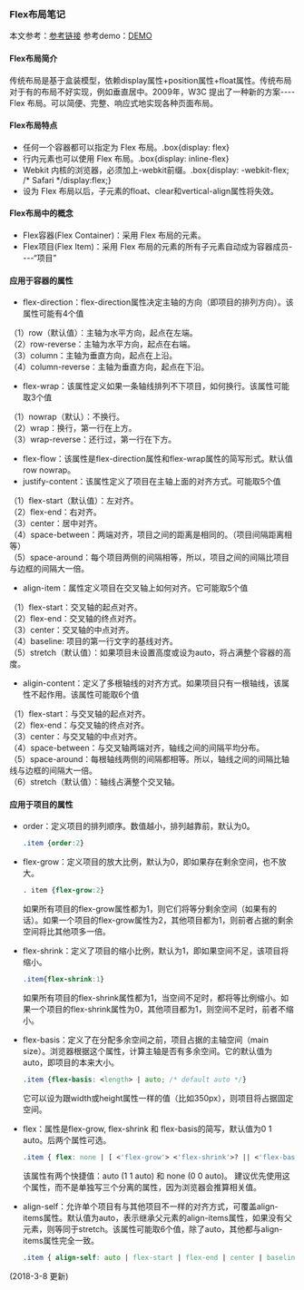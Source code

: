 ﻿### Flex布局笔记
本文参考：[参考链接](http://www.ruanyifeng.com/blog/2015/07/flex-grammar.html) 
参考demo：[DEMO](http://static.vgee.cn/static/index.html)
#### Flex布局简介
传统布局是基于盒装模型，依赖display属性+position属性+float属性。传统布局对于有的布局不好实现，例如垂直居中。2009年，W3C 提出了一种新的方案----Flex 布局。可以简便、完整、响应式地实现各种页面布局。  

#### Flex布局特点
- 任何一个容器都可以指定为 Flex 布局。.box{display: flex}
- 行内元素也可以使用 Flex 布局。.box{display: inline-flex}
- Webkit 内核的浏览器，必须加上-webkit前缀。.box{display: -webkit-flex; /* Safari */display:flex;}
- 设为 Flex 布局以后，子元素的float、clear和vertical-align属性将失效。

#### Flex布局中的概念
- Flex容器(Flex Container)：采用 Flex 布局的元素。
- Flex项目(Flex Item)：采用 Flex 布局的元素的所有子元素自动成为容器成员----“项目”

#### 应用于容器的属性
- flex-direction：flex-direction属性决定主轴的方向（即项目的排列方向）。该属性可能有4个值<br>

（1）row（默认值）：主轴为水平方向，起点在左端。<br>
（2）row-reverse：主轴为水平方向，起点在右端。<br>
（3）column：主轴为垂直方向，起点在上沿。<br>
（4）column-reverse：主轴为垂直方向，起点在下沿。<br>

- flex-wrap：该属性定义如果一条轴线排列不下项目，如何换行。该属性可能取3个值<br>

（1）nowrap（默认）：不换行。<br>
（2）wrap：换行，第一行在上方。<br>
（3）wrap-reverse：还行过，第一行在下方。<br>

- flex-flow：该属性是flex-direction属性和flex-wrap属性的简写形式。默认值 row nowrap。<br>
- justify-content：该属性定义了项目在主轴上面的对齐方式。可能取5个值<br>

（1）flex-start（默认值）：左对齐。<br>
（2）flex-end：右对齐。<br>
（3）center：居中对齐。<br>
（4）space-between：两端对齐，项目之间的距离是相同的。（项目间隔距离相等）<br>
（5）space-around：每个项目两侧的间隔相等，所以，项目之间的间隔比项目与边框的间隔大一倍。<br>

- align-item：属性定义项目在交叉轴上如何对齐。它可能取5个值<br>

（1）flex-start：交叉轴的起点对齐。<br>
（2）flex-end：交叉轴的终点对齐。<br>
（3）center：交叉轴的中点对齐。<br>
（4）baseline: 项目的第一行文字的基线对齐。<br>
（5）stretch（默认值）：如果项目未设置高度或设为auto，将占满整个容器的高度。<br>

- aligin-content：定义了多根轴线的对齐方式。如果项目只有一根轴线，该属性不起作用。该属性可能取6个值<br>

（1）flex-start：与交叉轴的起点对齐。<br>
（2）flex-end：与交叉轴的终点对齐。<br>
（3）center：与交叉轴的中点对齐。<br>
（4）space-between：与交叉轴两端对齐，轴线之间的间隔平均分布。<br>
（5）space-around：每根轴线两侧的间隔都相等。所以，轴线之间的间隔比轴线与边框的间隔大一倍。<br>
（6）stretch（默认值）：轴线占满整个交叉轴。<br>

#### 应用于项目的属性

- order：定义项目的排列顺序。数值越小，排列越靠前，默认为0。

  ```css
  .item {order:2}
  ```

- flex-grow：定义项目的放大比例，默认为0，即如果存在剩余空间，也不放大。

  ```css
  . item {flex-grow:2}
  ```

  如果所有项目的flex-grow属性都为1，则它们将等分剩余空间（如果有的话）。如果一个项目的flex-grow属性为2，其他项目都为1，则前者占据的剩余空间将比其他项多一倍。

- flex-shrink：定义了项目的缩小比例，默认为1，即如果空间不足，该项目将缩小。

  ```css
  .item{flex-shrink:1}
  ```

  如果所有项目的flex-shrink属性都为1，当空间不足时，都将等比例缩小。如果一个项目的flex-shrink属性为0，其他项目都为1，则空间不足时，前者不缩小。

- flex-basis：定义了在分配多余空间之前，项目占据的主轴空间（main size）。浏览器根据这个属性，计算主轴是否有多余空间。它的默认值为auto，即项目的本来大小。

  ```css
  .item {flex-basis: <length> | auto; /* default auto */}
  ```

  它可以设为跟width或height属性一样的值（比如350px），则项目将占据固定空间。

- flex：属性是flex-grow, flex-shrink 和 flex-basis的简写，默认值为0 1 auto。后两个属性可选。

  ```css
  .item { flex: none | [ <'flex-grow'> <'flex-shrink'>? || <'flex-basis'> ]}
  ```

  该属性有两个快捷值：auto (1 1 auto) 和 none (0 0 auto)。
  建议优先使用这个属性，而不是单独写三个分离的属性，因为浏览器会推算相关值。

- align-self：允许单个项目有与其他项目不一样的对齐方式，可覆盖align-items属性。默认值为auto，表示继承父元素的align-items属性，如果没有父元素，则等同于stretch。该属性可能取6个值，除了auto，其他都与align-items属性完全一致。

  ```css
  .item { align-self: auto | flex-start | flex-end | center | baseline | stretch;}
  ```

(2018-3-8 更新)
